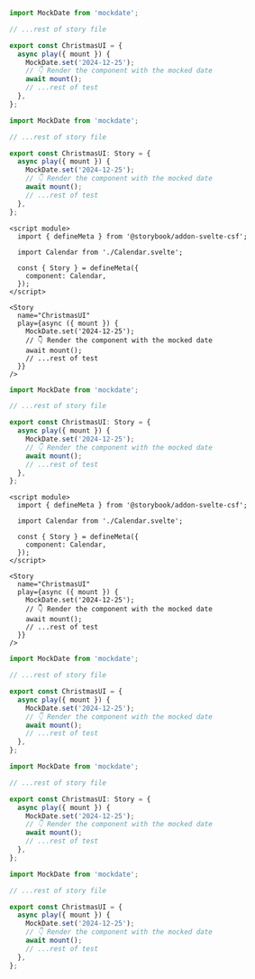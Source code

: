 ```js filename="Page.stories.js" renderer="common" language="js" tabTitle="CSF 3"
import MockDate from 'mockdate';

// ...rest of story file

export const ChristmasUI = {
  async play({ mount }) {
    MockDate.set('2024-12-25');
    // 👇 Render the component with the mocked date
    await mount();
    // ...rest of test
  },
};
```

```ts filename="Page.stories.ts" renderer="common" language="ts" tabTitle="CSF 3"
import MockDate from 'mockdate';

// ...rest of story file

export const ChristmasUI: Story = {
  async play({ mount }) {
    MockDate.set('2024-12-25');
    // 👇 Render the component with the mocked date
    await mount();
    // ...rest of test
  },
};
```

```svelte filename="LoginForm.stories.svelte" renderer="svelte" language="ts" tabTitle="Svelte CSF"
<script module>
  import { defineMeta } from '@storybook/addon-svelte-csf';

  import Calendar from './Calendar.svelte';

  const { Story } = defineMeta({
    component: Calendar,
  });
</script>

<Story
  name="ChristmasUI"
  play={async ({ mount }) {
    MockDate.set('2024-12-25');
    // 👇 Render the component with the mocked date
    await mount();
    // ...rest of test
  }}
/>
```

```ts filename="LoginForm.stories.ts" renderer="svelte" language="ts" tabTitle="CSF"
import MockDate from 'mockdate';

// ...rest of story file

export const ChristmasUI: Story = {
  async play({ mount }) {
    MockDate.set('2024-12-25');
    // 👇 Render the component with the mocked date
    await mount();
    // ...rest of test
  },
};
```

```svelte filename="LoginForm.stories.svelte" renderer="svelte" language="js" tabTitle="Svelte CSF"
<script module>
  import { defineMeta } from '@storybook/addon-svelte-csf';

  import Calendar from './Calendar.svelte';

  const { Story } = defineMeta({
    component: Calendar,
  });
</script>

<Story
  name="ChristmasUI"
  play={async ({ mount }) {
    MockDate.set('2024-12-25');
    // 👇 Render the component with the mocked date
    await mount();
    // ...rest of test
  }}
/>
```

```js filename="LoginForm.stories.js" renderer="svelte" language="js" tabTitle="CSF"
import MockDate from 'mockdate';

// ...rest of story file

export const ChristmasUI = {
  async play({ mount }) {
    MockDate.set('2024-12-25');
    // 👇 Render the component with the mocked date
    await mount();
    // ...rest of test
  },
};
```

```ts filename="Page.stories.ts" renderer="react" language="ts" tabTitle="CSF Next 🧪"
import MockDate from 'mockdate';

// ...rest of story file

export const ChristmasUI: Story = {
  async play({ mount }) {
    MockDate.set('2024-12-25');
    // 👇 Render the component with the mocked date
    await mount();
    // ...rest of test
  },
};
```

<!-- JS snippets still needed while providing both CSF 3 & Next -->

```js filename="Page.stories.js" renderer="react" language="js" tabTitle="CSF Next 🧪"
import MockDate from 'mockdate';

// ...rest of story file

export const ChristmasUI = {
  async play({ mount }) {
    MockDate.set('2024-12-25');
    // 👇 Render the component with the mocked date
    await mount();
    // ...rest of test
  },
};
```

